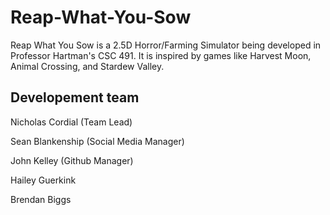 # Reap-What-You-Sow
Reap What You Sow is a 2.5D Horror/Farming Simulator being developed in Professor Hartman's CSC 491. It is inspired by games like Harvest Moon, Animal Crossing, and Stardew Valley.  

## Developement team
Nicholas Cordial (Team Lead)

Sean Blankenship (Social Media Manager)

John Kelley (Github Manager)

Hailey Guerkink

Brendan Biggs
